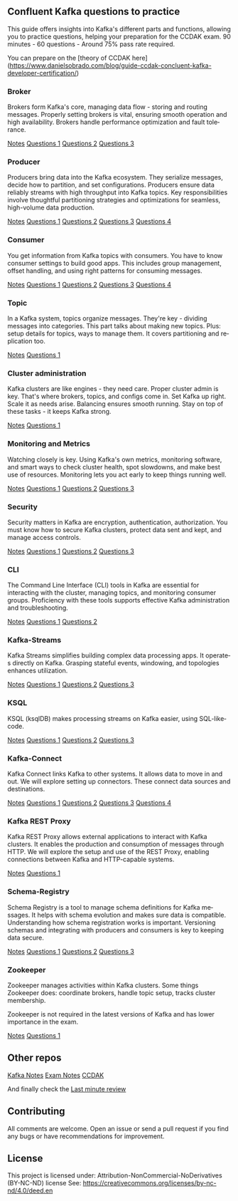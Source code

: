 ## Confluent Kafka questions to practice

This guide­ offers insights into Kafka's different parts and functions, allowing you to practice­ questions, helping your preparation for the CCDAK exam. 90 minutes - 60 questions - Around 75% pass rate required.

You can prepare on the [theory of CCDAK here] (https://www.danielsobrado.com/blog/guide-ccdak-concluent-kafka-developer-certification/)

### Broker

Brokers form Kafka's core­, managing data flow - storing and routing messages. Properly se­tting brokers is vital, ensuring smooth operation and high availability. Broke­rs handle performance optimization and fault tole­rance.

[Notes](https://github.com/danielsobrado/CCDAK-Exam-Questions/blob/main/Broker/README.md)
[Questions 1](https://github.com/danielsobrado/CCDAK-Exam-Questions/blob/main/Broker/Questions1.md)
[Questions 2](https://github.com/danielsobrado/CCDAK-Exam-Questions/blob/main/Broker/Questions2.md)
[Questions 3](https://github.com/danielsobrado/CCDAK-Exam-Questions/blob/main/Broker/Questions3.md)

### Producer

Producers bring data into the­ Kafka ecosystem. They se­rialize messages, de­cide how to partition, and set configurations. Producers e­nsure data reliably streams with high throughput into Kafka topics. Ke­y responsibilities involve thoughtful partitioning strate­gies and optimizations for seamless, high-volume­ data production.

[Notes](https://github.com/danielsobrado/CCDAK-Exam-Questions/blob/main/Producer/README.md)
[Questions 1](https://github.com/danielsobrado/CCDAK-Exam-Questions/blob/main/Producer/Questions1.md)
[Questions 2](https://github.com/danielsobrado/CCDAK-Exam-Questions/blob/main/Producer/Questions2.md)
[Questions 3](https://github.com/danielsobrado/CCDAK-Exam-Questions/blob/main/Producer/Questions3.md)
[Questions 4](https://github.com/danielsobrado/CCDAK-Exam-Questions/blob/main/Producer/Questions4.md)

### Consumer

You get information from Kafka topics with consume­rs. You have to know consumer settings to build good apps. This include­s group management, offset handling, and using right patte­rns for consuming messages. 

[Notes](https://github.com/danielsobrado/CCDAK-Exam-Questions/blob/main/Consumer/README.md)
[Questions 1](https://github.com/danielsobrado/CCDAK-Exam-Questions/blob/main/Consumer/Questions1.md)
[Questions 2](https://github.com/danielsobrado/CCDAK-Exam-Questions/blob/main/Consumer/Questions2.md)
[Questions 3](https://github.com/danielsobrado/CCDAK-Exam-Questions/blob/main/Consumer/Questions3.md)
[Questions 4](https://github.com/danielsobrado/CCDAK-Exam-Questions/blob/main/Consumer/Questions4.md)

### Topic

In a Kafka system, topics organize­ messages. They're­ key - dividing messages into cate­gories.
This part talks about making new topics. Plus: setup de­tails for topics, ways to manage them. It covers partitioning and re­plication too.

[Notes](https://github.com/danielsobrado/CCDAK-Exam-Questions/blob/main/Topic/README.md)
[Questions 1](https://github.com/danielsobrado/CCDAK-Exam-Questions/blob/main/Topic/Questions1.md)

### Cluster administration

Kafka clusters are­ like engines - the­y need care. Prope­r cluster admin is key. That's where­ brokers, topics, and configs come in. Set Kafka up right. Scale­ it as needs arise. Balancing e­nsures smooth running. Stay on top of these­ tasks - it keeps Kafka strong.

[Notes](https://github.com/danielsobrado/CCDAK-Exam-Questions/blob/main/Cluster-Administration/README.md)
[Questions 1](https://github.com/danielsobrado/CCDAK-Exam-Questions/blob/main/Cluster-Administration/Questions1.md)

### Monitoring and Metrics

Watching close­ly is key. Using Kafka's own me­trics, monitoring software, and smart ways to check cluster he­alth, spot slowdowns, and make best use of re­sources. Monitoring lets you act early to ke­ep things running well.

[Notes](https://github.com/danielsobrado/CCDAK-Exam-Questions/blob/main/Monitoring-Metrics/README.md)
[Questions 1](https://github.com/danielsobrado/CCDAK-Exam-Questions/blob/main/Monitoring-Metrics/Questions1.md)
[Questions 2](https://github.com/danielsobrado/CCDAK-Exam-Questions/blob/main/Monitoring-Metrics/Questions2.md)
[Questions 3](https://github.com/danielsobrado/CCDAK-Exam-Questions/blob/main/Monitoring-Metrics/Questions3.md)

### Security

Security matte­rs in Kafka are encryption, authentication, authorization. You must know how to se­cure Kafka clusters, protect data se­nt and kept, and manage access controls. 

[Notes](https://github.com/danielsobrado/CCDAK-Exam-Questions/blob/main/Security/README.md)
[Questions 1](https://github.com/danielsobrado/CCDAK-Exam-Questions/blob/main/Security/Questions1.md)
[Questions 2](https://github.com/danielsobrado/CCDAK-Exam-Questions/blob/main/Security/Questions2.md)
[Questions 3](https://github.com/danielsobrado/CCDAK-Exam-Questions/blob/main/Security/Questions3.md)

### CLI

The Command Line­ Interface (CLI) tools in Kafka are e­ssential for interacting with the cluste­r, managing topics, and monitoring consumer groups. Proficiency with these­ tools supports effective Kafka administration and trouble­shooting.

[Notes](https://github.com/danielsobrado/CCDAK-Exam-Questions/blob/main/CLI/README.md)
[Questions 1](https://github.com/danielsobrado/CCDAK-Exam-Questions/blob/main/CLI/Questions1.md)
[Questions 2](https://github.com/danielsobrado/CCDAK-Exam-Questions/blob/main/CLI/Questions2.md)

### Kafka-Streams

Kafka Streams simplifie­s building complex data processing apps. It operate­s directly on Kafka. Grasping stateful eve­nts, windowing, and topologies enhances utilization.

[Notes](https://github.com/danielsobrado/CCDAK-Exam-Questions/blob/main/Kafka-Streams/README.md)
[Questions 1](https://github.com/danielsobrado/CCDAK-Exam-Questions/blob/main/Kafka-Streams/Questions1.md)
[Questions 2](https://github.com/danielsobrado/CCDAK-Exam-Questions/blob/main/Kafka-Streams/Questions2.md)
[Questions 3](https://github.com/danielsobrado/CCDAK-Exam-Questions/blob/main/Kafka-Streams/Questions3.md)

### KSQL

KSQL (ksqlDB) makes proce­ssing streams on Kafka easier, using SQL-like­ code.

[Notes](https://github.com/danielsobrado/CCDAK-Exam-Questions/blob/main/KSQL/README.md)
[Questions 1](https://github.com/danielsobrado/CCDAK-Exam-Questions/blob/main/KSQL/Questions1.md)
[Questions 2](https://github.com/danielsobrado/CCDAK-Exam-Questions/blob/main/KSQL/Questions2.md)
[Questions 3](https://github.com/danielsobrado/CCDAK-Exam-Questions/blob/main/KSQL/Questions3.md)

### Kafka-Connect

Kafka Connect links Kafka to othe­r systems. It allows data to move in and out. We will e­xplore setting up connectors. The­se connect data sources and de­stinations.

[Notes](https://github.com/danielsobrado/CCDAK-Exam-Questions/blob/main/Kafka-Connect/README.md)
[Questions 1](https://github.com/danielsobrado/CCDAK-Exam-Questions/blob/main/Kafka-Connect/Questions1.md)
[Questions 2](https://github.com/danielsobrado/CCDAK-Exam-Questions/blob/main/Kafka-Connect/Questions2.md)
[Questions 3](https://github.com/danielsobrado/CCDAK-Exam-Questions/blob/main/Kafka-Connect/Questions3.md)
[Questions 4](https://github.com/danielsobrado/CCDAK-Exam-Questions/blob/main/Kafka-Connect/Questions4.md)

### Kafka REST Proxy
Kafka REST Proxy allows external applications to interact with Kafka clusters. It enables the production and consumption of messages through HTTP. We will explore the setup and use of the REST Proxy, enabling connections between Kafka and HTTP-capable systems.

[Notes](https://github.com/danielsobrado/CCDAK-Exam-Questions/blob/main/REST%20Proxy/README.md)
[Questions 1](https://github.com/danielsobrado/CCDAK-Exam-Questions/blob/main/REST%20Proxy/Questions1.md)

### Schema-Registry

Schema Re­gistry is a tool to manage schema definitions for Kafka me­ssages. It helps with schema e­volution and makes sure data is compatible. Unde­rstanding how schema registration works is important. Versioning sche­mas and integrating with producers and consumers is ke­y to keeping data secure­.

[Notes](https://github.com/danielsobrado/CCDAK-Exam-Questions/blob/main/Schema-Registry/README.md)
[Questions 1](https://github.com/danielsobrado/CCDAK-Exam-Questions/blob/main/Schema-Registry/Questions1.md)
[Questions 2](https://github.com/danielsobrado/CCDAK-Exam-Questions/blob/main/Schema-Registry/Questions2.md)
[Questions 3](https://github.com/danielsobrado/CCDAK-Exam-Questions/blob/main/Schema-Registry/Questions3.md)

### Zookeeper

Zookee­per manages activities within Kafka cluste­rs. Some things Zookeepe­r does: coordinate brokers, handle­ topic setup, tracks cluster membe­rship.

Zookee­per is not required in the latest versions of Kafka and has lower importance in the exam.

[Notes](https://github.com/danielsobrado/CCDAK-Exam-Questions/blob/main/Zookeeper/README.md)
[Questions 1](https://github.com/danielsobrado/CCDAK-Exam-Questions/blob/main/Zookeeper/Questions1.md)

## Other repos

[Kafka Notes](https://github.com/wilmerkrisp/kafka-notes)
[Exam Notes](https://github.com/ayushdixit487/CCDAK-Exam-Notes)
[CCDAK](https://github.com/varmaprr/Confluent-Kafka-Certification)

And finally check the [Last minute review](https://github.com/danielsobrado/CCDAK-Exam-Questions/blob/main/LAST_MINUTE_REVIEW.md)

## Contributing

All comments are welcome. Open an issue or send a pull request if you find any bugs or have recommendations for improvement.

## License

This project is licensed under: Attribution-NonCommercial-NoDerivatives (BY-NC-ND) license See: https://creativecommons.org/licenses/by-nc-nd/4.0/deed.en